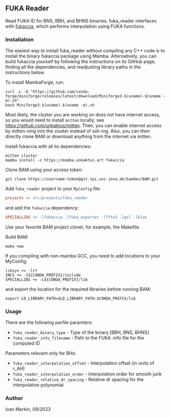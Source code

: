 ## FUKA Reader

Read FUKA ID for BNS, BBH, and BHNS binaries.
fuka_reader interfaces with [fukaccia](https://github.com/unkaktus/fukaccia),
which performs interpolation using FUKA functions.

### Installation

The easiest way to install fuka_reader without compiling any C++ code
is to install the binary fukaccia package using Mamba.
Alternatively, you can build fukaccia yourself by following the instructions
on its GitHub page, finding all the dependencies, and readjusting library paths in
the instructions below.

To install MambaForge, run:
```shell
curl -L -O "https://github.com/conda-forge/miniforge/releases/latest/download/Miniforge3-$(uname)-$(uname -m).sh"
bash Miniforge3-$(uname)-$(uname -m).sh
```

Most likely, the cluster you are working on does not have internet access,
so you would need to install `mitten` locally; see https://github.com/unkaktus/mitten.
Then, you can enable internet access by mitten-ning into the cluster instead of ssh-ing.
Also, you can then directly clone BAM or download anything from the internet via mitten.

Install fukaccia with all its dependencies:

```shell
mitten cluster
mamba install -c https://mamba.unkaktus.art fukaccia
```

Clone BAM using your access token:
```shell
git clone https://username:token@git.tpi.uni-jena.de/bamdev/BAM.git
```

Add `fuka_reader` project to your `MyConfig` file:
```Makefile
projects += src/projects/fuka_reader
```
and add the `fukaccia` dependency:
``` Makefile
SPECIALLIBS += -lfukaccia -lfuka_exporter -lfftw3 -lgsl -lblas
```

Use your favorite BAM project cloner, for example, the Makefile.

Build BAM:
```shell
make new
```

If you compiling with non-mamba GCC, you need to add locations to your MyConfig:
```
libsys += -lrt
INCS += -I${CONDA_PREFIX}/include
SPECIALLIBS += -L${CONDA_PREFIX}/lib
```
and export the location for the required libraries
before running BAM:

```shell
export LD_LIBRARY_PATH=$LD_LIBRARY_PATH:$CONDA_PREFIX/lib
```

### Usage

There are the following parfile paramters:

* `fuka_reader_binary_type` - Type of the binary [BBH, BNS, BHNS]
* `fuka_reader_info_filename` - Path _to_ the FUKA .info file for the computed ID

Parameters relevant only for BHs:
* `fuka_reader_interpolation_offset` - Interpolation offset (in units of r_AH)
* `fuka_reader_interpolation_order` - Interpolation order for smooth junk
* `fuka_reader_relative_dr_spacing` - Relative dr spacing for the interpolation polynomial



### Author
Ivan Markin, 09/2023
